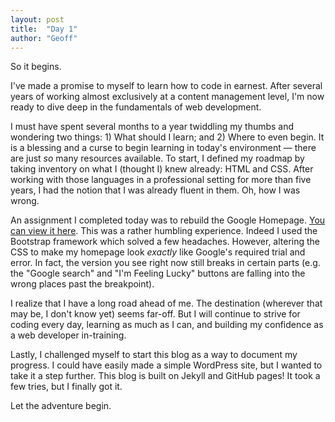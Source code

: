 ```yaml
---
layout: post
title:  "Day 1"
author: "Geoff"
---
```


So it begins.

I've made a promise to myself to learn how to code in earnest. After several years of working almost exclusively at a content management level, I'm now ready to dive deep in the fundamentals of web development.

I must have spent several months to a year twiddling my thumbs and wondering two things: 1) What should I learn; and 2) Where to even begin. It is a blessing and a curse to begin learning in today's environment — there are just <em>so</em> many resources available. To start, I defined my roadmap by taking inventory on what I (thought I) knew already: HTML and CSS. After working with those languages in a professional setting for more than five years, I had the notion that I was already fluent in them. Oh, how I was wrong.

An assignment I completed today was to rebuild the Google Homepage. <a href="https://fotobomu.github.io/google-homepage/">You can view it here</a>. This was a rather humbling experience. Indeed I used the Bootstrap framework which solved a few headaches. However, altering the CSS to make my homepage look <em>exactly</em> like Google's required trial and error. In fact, the version you see right now still breaks in certain parts (e.g. the "Google search" and "I'm Feeling Lucky" buttons are falling into the wrong places past the breakpoint).

I realize that I have a long road ahead of me. The destination (wherever that may be, I don't know yet) seems far-off. But I will continue to strive for coding every day, learning as much as I can, and building my confidence as a web developer in-training.

Lastly, I challenged myself to start this blog as a way to document my progress. I could have easily made a simple WordPress site, but I wanted to take it a step further. This blog is built on Jekyll and GitHub pages! It took a few tries, but I finally got it.

Let the adventure begin.
